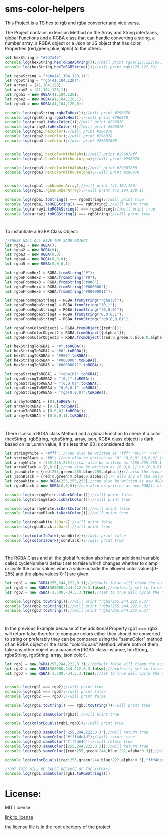 # sms-color-helpers

This Project is a TS hex to rgb and rgba converter and vice versa.

The Project contains extension Method on the Array and String interfaces, global Functions and a RGBA class that can handle converting a string, a number array, a RGBA object or a Json or JS object that has color Properties (red,green,blue,alpha) to the others.

```typescript
let hexString = "#7d7a45"
console.log(hexString.hexToRGBAString());//will print rgba(125,122,69,1)
console.log(hexString.hexToRGBString());//will print rgb(125,122,69)

let rgbaString = "rgba(41,104,120,1)";
let rgbString = "rgb(41,104,120)";
let array1 = [41,104,120];
let array2 = [41,104,120,1];
let rgba1 = new RGBA(41,104,120);
let rgba2 = new RGBA(41,104,120,1);
let rgba3 = new RGBA(41,104,120,0);

console.log(rgbaString.rgbaToHex());//will print #296878
console.log(rgbString.rgbaToHex());//will print #296878
console.log(array1.toHexColor());//will print #296878
console.log(array2.toHexColor());//will print #296878
console.log(rgba1.hexColor);//will print #296878
console.log(rgba2.hexColor);//will print #296878
console.log(rgba3.hexColor);//will print #29687800


console.log(rgba1.hexColorWithAlpha);//will print #296878ff
console.log(rgba1.hexColorWithoutAlpha);//will print #296878

console.log(rgba3.hexColorWithAlpha);//will print #29687800
console.log(rgba3.hexColorWithoutAlpha);//will print #296878


console.log(rgba1.rgbNumberArray);//will print [41,104,120]
console.log(rgba1.rgbaNumberArray);//will print [41,104,120,1]

console.log(rgba1.toString() === rgbaString);//will print true
console.log(rgba1.toRGBString() === rgbString);//will print true
console.log(array1.toRGBAString() === rgbaString);//will print true
console.log(array1.toRGBString() === rgbString);//will print true
```
#

To instantiate a RGBA Class Object:

```typescript
//THESE WILL ALL GIVE THE SAME OBJECT
let rgba1 = new RGBA();
let rgba2 = new RGBA(0);
let rgba3 = new RGBA(0,0);
let rgba4 = new RGBA(0,0,0);
let rgba5 = new RGBA(0,0,0,1);

let rgbaFromHex1 = RGBA.fromString("#");
let rgbaFromHex2 = RGBA.fromString("#0");
let rgbaFromHex3 = RGBA.fromString("#000");
let rgbaFromHex4 = RGBA.fromString("#000000");
let rgbaFromHex5 = RGBA.fromString("#00000011");

let rgbaFromRgbaString1 = RGBA.fromString("rgba(0)");
let rgbaFromRgbaString2 = RGBA.fromString("(0,)");
let rgbaFromRgbaString3 = RGBA.fromString("(0,0,0)");
let rgbaFromRgbaString4 = RGBA.fromString("0,0,0,1");
let rgbaFromRgbaString5 = RGBA.fromString("rgb(0,0,0)");

let rgbaFromColorObject1 = RGBA.fromObject({red:0});
let rgbaFromColorObject2 = RGBA.fromObject({alpha:1});
let rgbaFromColorObject3 = RGBA.fromObject({red:0,green:0,blue:0,alpha:1});

let hexStringToRGBA1 = "#".toRGBA();
let hexStringToRGBA2 = "#0".toRGBA();
let hexStringToRGBA3 = "#000".toRGBA();
let hexStringToRGBA4 = "#000000".toRGBA();
let hexStringToRGBA5 = "#00000011".toRGBA();

let rgbaStringToRGBA1 = "rgba(0)".toRGBA();
let rgbaStringToRGBA2 = "(0,)".toRGBA();
let rgbaStringToRGBA3 = "(0,0,0)".toRGBA();
let rgbaStringToRGBA4 = "0,0,0,1".toRGBA();
let rgbaStringToRGBA5 = "rgb(0,0,0)".toRGBA();

let arrayToRGBA1 = [0].toRGBA();
let arrayToRGBA2 = [0,0].toRGBA();
let arrayToRGBA3 = [0,0,0].toRGBA();
let arrayToRGBA4 = [0,0,0,1].toRGBA();
```
#


There is also a RGBA class Method and a global Function to check if a color (hexString, rgbString, rgbaString, array, json, RGBA class object) is dark based on its Lumin value, if it's less than 60 is considered dark

```typescript
let stringWhite = "#fff"; //can also be written as "fff" "#FFF" "FFF" "ffff" "fffff" "ffffff" rgb(255,255,255) rgb(255,255,255,1) (255,255,255) ...etc
let stringBlack = "#0"; //can also be written as "0" "0,0,0" [0,0,0] (0,0,0) "#000000" "#00000011"
let arrayWhite = [255,255,255];//can also be written as [255,255,255,1]
let arrayBlack = [0,0,0];//can also be written as [0,0,0,1] or [0,0,0] or [0] !!BUT NOT AS []!!
let jsonWhite = {red:255,green:255,blue:255,alpha:1};// also the alpha value can be left out as in it will default to 1
let jsonBlack = {red:0,green:0,blue:0,alpha:1};// also any of the values can be left out as long as at least on of them is present the colors will default to 0 and alpha to 1
let rgbaWhite = new RGBA(255,255,255);//can also be written as new RGBA(255,255,255,1) or stringWhite.toRGBA() or  arrayWhite.toRGBA() or RGBA.fromObject(jsonWhite)
let rgbaBlack = new RGBA(0,0,0);//can also be written as new RGBA() or stringBlack.toRGBA() or  arrayBlack.toRGBA() or RGBA.fromObject(jsonBlack)

console.log(stringWhite.isDarkColor());//will print false
console.log(stringBlack.isDarkColor());//will print true

console.log(arrayWhite.isDarkColor());//will print false
console.log(arrayBlack.isDarkColor());//will print true

console.log(rgbaWhite.isDark);//will print false
console.log(rgbaBlack.isDark);//will print true

console.log(colorIsDark(jsonWhite));//will print false
console.log(colorIsDark(jsonBlack));//will print true
```
#


The RGBA Class and all the global function also have an additional variable called cycleNumbers default set to false which changes whether to clamp or cycle the color values when a value outside the allowed color values[0-255] and the alpha values[0-1] are given.

```typescript
let rgb1 = new RGBA(255,244,222,0.3);//default false will clamp the numbers
let rgb3 = new RGBA(500000,244,222,0.3,false);//explecity set to false will clamp the numbers
let rgb2 = new RGBA(-1,500,-34,5.3,true);//set to true will cycle the number with modulo

console.log(rgb1.toString());//will print "rgba(255,244,222,0.3)"
console.log(rgb2.toString());//will print "rgba(255,244,222,0.3)"
console.log(rgb3.toString());//will print "rgba(255,244,222,0.3)"
```
#
In the previous Example because of the additional Property rgb1 === rgb3 will return false therefor to compare colors either they should be converted to string or preferably they can be compared using the "sameColor" method of an RGBA object or the static "colorEquals" Method. where both of them take any other object as a parameter(RGBA class instance, hexString, rgbaString, rgbString, array, json color). 

```typescript
let rgb1 = new RGBA(255,244,222,0.3);//default false will clamp the numbers
let rgb2 = new RGBA(500000,244,222,0.3,false);//explecity set to false will clamp the numbers
let rgb3 = new RGBA(-1,500,-34,5.3,true);//set to true will cycle the number with modulo


console.log(rgb1 === rgb2);//will print true
console.log(rgb1 === rgb3);//will print false
console.log(rgb2 === rgb3);//will print false

console.log(rgb1.toString() === rgb3.toString())//will print true

console.log(rgb2.sameColor(rgb3));//will print true

console.log(colorEquals(rgb1,rgb3));//will print true

console.log(rgb3.sameColor("255,244,222,0.3");//will return true
console.log(rgb3.sameColor("#fff4de4d");//will return true
console.log(rgb3.sameColor("fff4de4d");//will return true
console.log(rgb3.sameColor([255,244,222,0.3]);//will return true
console.log(rgb3.sameColor({red:255,green:244,blue:222,alpha:0.3});//will return true

console.log(colorEquals({red:255,green:244,blue:222,alpha:0.3},"fff4de4d");//will return true

/*BUT THIS WILL BE FALSE BECAUSE OF THE ALPHA*/
console.log(rgb1.sameColor(rgb1.toRGBString()))
```


# License:

MIT License

[link to license](../LICENSE)

the license file is in the root directory of the project
